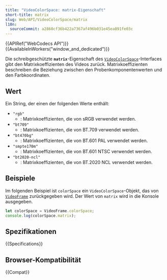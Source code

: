 ```yaml
---
title: "VideoColorSpace: matrix-Eigenschaft"
short-title: matrix
slug: Web/API/VideoColorSpace/matrix
l10n:
  sourceCommit: a2860cf36b422a7367af496b031e45ea091fe03c
---
```


{{APIRef("WebCodecs API")}}{{AvailableInWorkers("window_and_dedicated")}}

Die schreibgeschützte **`matrix`**-Eigenschaft des [`VideoColorSpace`](/de/docs/Web/API/VideoColorSpace)-Interfaces gibt den Matrixkoeffizienten des Videos zurück. Matrixkoeffizienten beschreiben die Beziehung zwischen den Probenkomponentenwerten und den Farbkoordinaten.

## Wert

Ein String, der einen der folgenden Werte enthält:

- `"rgb"`
  - : Matrixkoeffizienten, die von sRGB verwendet werden.
- `"bt709"`
  - : Matrixkoeffizienten, die von BT.709 verwendet werden.
- `"bt470bg"`
  - : Matrixkoeffizienten, die von BT.601 PAL verwendet werden.
- `"smpte170m"`
  - : Matrixkoeffizienten, die von BT.601 NTSC verwendet werden.
- `"bt2020-ncl"`
  - : Matrixkoeffizienten, die von BT.2020 NCL verwendet werden.

## Beispiele

Im folgenden Beispiel ist `colorSpace` ein `VideoColorSpace`-Objekt, das von [`VideoFrame`](/de/docs/Web/API/VideoFrame) zurückgegeben wird. Der Wert von `matrix` wird in die Konsole ausgegeben.

```js
let colorSpace = VideoFrame.colorSpace;
console.log(colorSpace.matrix);
```

## Spezifikationen

{{Specifications}}

## Browser-Kompatibilität

{{Compat}}
